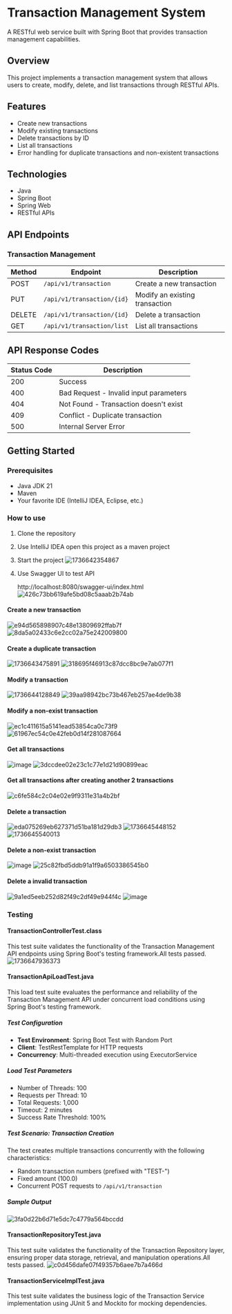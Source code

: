 # Transaction Management System

A RESTful web service built with Spring Boot that provides transaction management capabilities.

## Overview

This project implements a transaction management system that allows users to create, modify, delete, and list transactions through RESTful APIs.

## Features

- Create new transactions
- Modify existing transactions
- Delete transactions by ID
- List all transactions
- Error handling for duplicate transactions and non-existent transactions

## Technologies

- Java
- Spring Boot
- Spring Web
- RESTful APIs

## API Endpoints

### Transaction Management

| Method | Endpoint | Description |
|--------|----------|-------------|
| POST | `/api/v1/transaction` | Create a new transaction |
| PUT | `/api/v1/transaction/{id}` | Modify an existing transaction |
| DELETE | `/api/v1/transaction/{id}` | Delete a transaction |
| GET | `/api/v1/transaction/list` | List all transactions |

## API Response Codes

| Status Code | Description |
|-------------|-------------|
| 200 | Success |
| 400 | Bad Request - Invalid input parameters |
| 404 | Not Found - Transaction doesn't exist |
| 409 | Conflict - Duplicate transaction |
| 500 | Internal Server Error |

## Getting Started

### Prerequisites

- Java JDK 21
- Maven
- Your favorite IDE (IntelliJ IDEA, Eclipse, etc.)

### How to use

1. Clone the repository
2. Use IntelliJ IDEA open this project as a maven project
3. Start the project
   ![1736642354867](https://github.com/user-attachments/assets/7204d206-a9b2-4904-911b-cf701f3e92fe)

5. Use Swagger UI to test API
   
   http://localhost:8080/swagger-ui/index.html
   ![426c73bb619afe5bd08c5aaab2b74ab](https://github.com/user-attachments/assets/38d33cbf-7713-45c3-8205-8471eeb64150)

   
#### Create a new transaction  
![e94d565898907c48e13809692ffab7f](https://github.com/user-attachments/assets/7a58fd71-d002-4f32-b5a3-87c603245303)
![8da5a02433c6e2cc02a75e242009800](https://github.com/user-attachments/assets/ddfdf809-0ba2-48c9-bc45-6b92caa9b2a0)

#### Create a duplicate transaction
![1736643475891](https://github.com/user-attachments/assets/c3a39d58-047d-4134-8e35-0709933d12f3)
![318695f46913c87dcc8bc9e7ab077f1](https://github.com/user-attachments/assets/315b5cb8-bedb-47bf-abb9-2dfef1d592a2)

#### Modify a transaction
![1736644128849](https://github.com/user-attachments/assets/367b70da-df9d-4b4f-b344-de6cae632c4d)
![39aa98942bc73b467eb257ae4de9b38](https://github.com/user-attachments/assets/c635f455-278e-44b1-919f-acb52b1ccc87)

#### Modify a non-exist transaction
![ec1c411615a5141ead53854ca0c73f9](https://github.com/user-attachments/assets/1ad90983-d47e-4941-a9fa-a18b6bb4a1b6)
![61967ec54c0e42feb0d14f281087664](https://github.com/user-attachments/assets/80b01683-113d-4ddf-be54-6147a4460994)

#### Get all transactions
![image](https://github.com/user-attachments/assets/56657b57-75b3-4a92-94dc-da327ca65b86)
![3dccdee02e23c1c77e1d21d90899eac](https://github.com/user-attachments/assets/37088cd3-df96-4ae2-ab6e-23511813f1cd)

#### Get all transactions after creating another 2 transactions
![c6fe584c2c04e02e9f9311e31a4b2bf](https://github.com/user-attachments/assets/7d6e4108-364a-49f0-979c-c06ad924f115)

#### Delete a transaction
![eda075269eb627371d51ba181d29db3](https://github.com/user-attachments/assets/63fbd8e3-8dcb-44f4-9c98-78b86efc3043)
![1736645448152](https://github.com/user-attachments/assets/03f7667b-7094-4af2-82ad-0f78e9ff22a4)
![1736645540013](https://github.com/user-attachments/assets/e6f71968-5efb-4d67-92ce-2014c489f651)

#### Delete a non-exist transaction
![image](https://github.com/user-attachments/assets/3e04a684-065f-4e4e-a85d-7219ff07a308)
![25c82fbd5ddb91a1f9a6503386545b0](https://github.com/user-attachments/assets/83a542da-39a9-4197-a1fd-9cdc7fa57053)


#### Delete a invalid transaction
![9a1ed5eeb252d82f49c2df49e944f4c](https://github.com/user-attachments/assets/73b74acc-636d-48a3-a457-b9812b7251dc)
![image](https://github.com/user-attachments/assets/dc0a3494-d2f2-4272-932b-f44816b62786)

### Testing
#### TransactionControllerTest.class
This test suite validates the functionality of the Transaction Management API endpoints using Spring Boot's testing framework.All tests passed.
![1736647936373](https://github.com/user-attachments/assets/083bb9d4-88cc-4c8d-8d5b-6f47acbb5e3d)

#### TransactionApiLoadTest.java
This load test suite evaluates the performance and reliability of the Transaction Management API under concurrent load conditions using Spring Boot's testing framework.
##### Test Configuration
- **Test Environment**: Spring Boot Test with Random Port
- **Client**: TestRestTemplate for HTTP requests
- **Concurrency**: Multi-threaded execution using ExecutorService
##### Load Test Parameters
- Number of Threads: 100
- Requests per Thread: 10
- Total Requests: 1,000
- Timeout: 2 minutes
- Success Rate Threshold: 100%
##### Test Scenario: Transaction Creation
The test creates multiple transactions concurrently with the following characteristics:
- Random transaction numbers (prefixed with "TEST-")
- Fixed amount (100.0)
- Concurrent POST requests to `/api/v1/transaction`
##### Sample Output
![3fa0d22b6d71e5dc7c4779a564bccdd](https://github.com/user-attachments/assets/b12aedfe-c2fd-422f-b6b3-de7921aedf4f) 

#### TransactionRepositoryTest.java
This test suite validates the functionality of the Transaction Repository layer, ensuring proper data storage, retrieval, and manipulation operations.All tests passed.
![c0d456dafe07f49357b6aee7b7a466d](https://github.com/user-attachments/assets/4fdd9def-cf91-4eed-a38c-a801f792350b)

#### TransactionServiceImplTest.java
This test suite validates the business logic of the Transaction Service implementation using JUnit 5 and Mockito for mocking dependencies.





